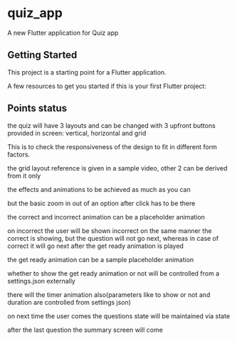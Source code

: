 # quiz_app

A new Flutter application for Quiz app

## Getting Started

This project is a starting point for a Flutter application.

A few resources to get you started if this is your first Flutter project:

## Points status

the quiz will have 3 layouts and can be changed with 3 upfront buttons provided in screen: vertical, horizontal and grid

This is to check the responsiveness of the design to fit in different form factors.

the grid layout reference is given in a sample video, other 2 can be derived from it only

the effects and animations to be achieved as much as you can

but the basic zoom in out of an option after click has to be there

the correct and incorrect animation can be a placeholder animation

on incorrect the user will be shown incorrect on the same manner the correct is showing, but the question will not go next, whereas in case of correct it will go next after the get ready animation is played

the get ready animation can be a sample placeholder animation

whether to show the get ready animation or not will be controlled from a settings.json externally

there will the timer animation also(parameters like to show or not and duration are controlled from settings json)

on next time the user comes the questions state will be maintained via state

 after the last question the summary screen will come